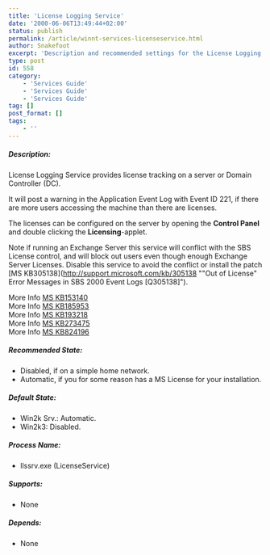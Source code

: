 ```yaml
---
title: 'License Logging Service'
date: '2000-06-06T13:49:44+02:00'
status: publish
permalink: /article/winnt-services-licenseservice.html
author: Snakefoot
excerpt: 'Description and recommended settings for the License Logging service.'
type: post
id: 558
category:
    - 'Services Guide'
    - 'Services Guide'
    - 'Services Guide'
tag: []
post_format: []
tags:
    - ''
---
```

##### Description:

 License Logging Service provides license tracking on a server or Domain Controller (DC).  
  
 It will post a warning in the Application Event Log with Event ID 221, if there are more users accessing the machine than there are licenses.  
  
 The licenses can be configured on the server by opening the **Control Panel** and double clicking the **Licensing**-applet.  
  
 Note if running an Exchange Server this service will conflict with the SBS License control, and will block out users even though enough Exchange Server Licenses. Disable this service to avoid the conflict or install the patch [MS KB305138](http://support.microsoft.com/kb/305138 ""Out of License" Error Messages in SBS 2000 Event Logs [Q305138]").  
  
 More Info [MS KB153140](http://support.microsoft.com/kb/153140 "How to Reset License Manager Information [Q153140]")  
 More Info [MS KB185953](http://support.microsoft.com/kb/185953 "How License Service Keeps Track of License Usage [Q185953]")  
 More Info [MS KB193218](http://support.microsoft.com/kb/193218 "Configuring License Service Replication in Windows NT Server 4.0 or Windows 2000 [Q193218]")  
 More Info [MS KB273475](http://support.microsoft.com/kb/273475 "Licensing in Windows 2000 and Differences with Windows NT 4.0 [Q273475]")  
 More Info [MS KB824196](http://support.microsoft.com/kb/824196 "Description of the License Logging Service in Windows Server Operating Systems [Q824196]")  
  
##### Recommended State:

- Disabled, if on a simple home network.
- Automatic, if you for some reason has a MS License for your installation.

##### Default State:

- Win2k Srv.: Automatic.
- Win2k3: Disabled.

##### Process Name:

- llssrv.exe (LicenseService)

##### Supports:

- None

##### Depends:

- None